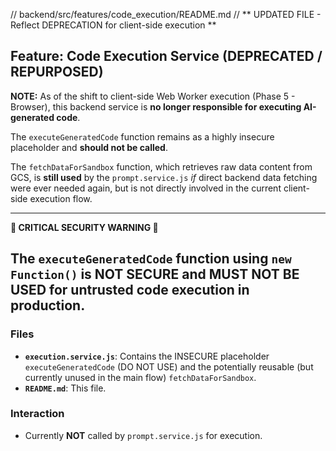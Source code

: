 // backend/src/features/code_execution/README.md
// ** UPDATED FILE - Reflect DEPRECATION for client-side execution **

## Feature: Code Execution Service (DEPRECATED / REPURPOSED)

**NOTE:** As of the shift to client-side Web Worker execution (Phase 5 - Browser), this backend service is **no longer responsible for executing AI-generated code**.

The `executeGeneratedCode` function remains as a highly insecure placeholder and **should not be called**.

The `fetchDataForSandbox` function, which retrieves raw data content from GCS, is **still used** by the `prompt.service.js` *if* direct backend data fetching were ever needed again, but is not directly involved in the current client-side execution flow.

---
**🚨 CRITICAL SECURITY WARNING 🚨**

The `executeGeneratedCode` function using `new Function()` is **NOT SECURE** and **MUST NOT BE USED** for untrusted code execution in production.
---

### Files

*   **`execution.service.js`**: Contains the INSECURE placeholder `executeGeneratedCode` (DO NOT USE) and the potentially reusable (but currently unused in the main flow) `fetchDataForSandbox`.
*   **`README.md`**: This file.

### Interaction

*   Currently **NOT** called by `prompt.service.js` for execution.